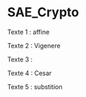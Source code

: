 # SAE_Crypto

Texte 1 : affine

Texte 2 : Vigenere

Texte 3 : 

Texte 4 : Cesar

Texte 5 : substition
